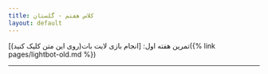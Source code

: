 ```yaml
---
title: کلاس هفتم - گلستان
layout: default
---
```


تمرین هفته اول:
[انجام بازی لایت بات(روی این متن کلیک کنید)]({% link pages/lightbot-old.md %})

----

[//]: # ([^1]: [It can take up to 10 minutes for changes to your site to publish after you push the changes to GitHub]&#40;https://docs.github.com/en/pages/setting-up-a-github-pages-site-with-jekyll/creating-a-github-pages-site-with-jekyll#creating-your-site&#41;.)
